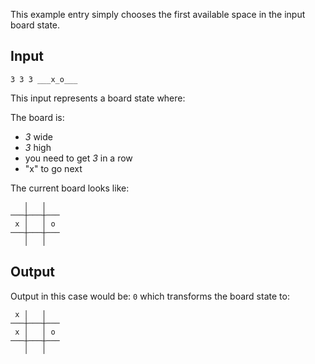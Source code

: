 This example entry simply chooses the first available space in the input board state.

Input
---
`3 3 3 ___x_o___`

This input represents a board state where:

The board is:
 - *3* wide
 - *3* high
 - you need to get *3* in a row
 - "x" to go next

The current board looks like:
```
   │   │
───┼───┼───
 x │   │ o
───┼───┼───
   │   │
```
Output
---

Output in this case would be: ```0``` which transforms the board state to:
```
 x │   │
───┼───┼───
 x │   │ o
───┼───┼───
   │   │
```



